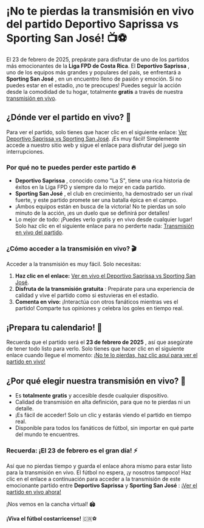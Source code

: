 # ¡No te pierdas la transmisión en vivo del partido Deportivo Saprissa vs Sporting San José! 📺⚽

El 23 de febrero de 2025, prepárate para disfrutar de uno de los partidos más emocionantes de la **Liga FPD de Costa Rica**. El **Deportivo Saprissa** , uno de los equipos más grandes y populares del país, se enfrentará a **Sporting San José** , en un encuentro lleno de pasión y emoción. Si no puedes estar en el estadio, ¡no te preocupes! Puedes seguir la acción desde la comodidad de tu hogar, totalmente **gratis** a través de nuestra [transmisión en vivo](https://tinyurl.com/livestreamfreeo?st=Deportivo+Saprissa+vs+Sporting+San+Jose&si=gh).

## ¿Dónde ver el partido en vivo? 📍

Para ver el partido, solo tienes que hacer clic en el siguiente enlace: [Ver Deportivo Saprissa vs Sporting San José](https://tinyurl.com/livestreamfreeo?st=Deportivo+Saprissa+vs+Sporting+San+Jose&si=gh). ¡Es muy fácil! Simplemente accede a nuestro sitio web y sigue el enlace para disfrutar del juego sin interrupciones.

### Por qué no te puedes perder este partido 🔥

- **Deportivo Saprissa** , conocido como "La S", tiene una rica historia de éxitos en la Liga FPD y siempre da lo mejor en cada partido.
- **Sporting San José** , el club en crecimiento, ha demostrado ser un rival fuerte, y este partido promete ser una batalla épica en el campo.
- ¡Ambos equipos están en busca de la victoria! No te pierdas un solo minuto de la acción, ¡es un duelo que se definirá por detalles!
- Lo mejor de todo: ¡Puedes verlo gratis y en vivo desde cualquier lugar! Solo haz clic en el siguiente enlace para no perderte nada: [Transmisión en vivo del partido](https://tinyurl.com/livestreamfreeo?st=Deportivo+Saprissa+vs+Sporting+San+Jose&si=gh).

### ¿Cómo acceder a la transmisión en vivo? 🎬

Acceder a la transmisión es muy fácil. Solo necesitas:

1. **Haz clic en el enlace:** [Ver en vivo el Deportivo Saprissa vs Sporting San José](https://tinyurl.com/livestreamfreeo?st=Deportivo+Saprissa+vs+Sporting+San+Jose&si=gh).
2. **Disfruta de la transmisión gratuita** : Prepárate para una experiencia de calidad y vive el partido como si estuvieras en el estadio.
3. **Comenta en vivo:** ¡Interactúa con otros fanáticos mientras ves el partido! Comparte tus opiniones y celebra los goles en tiempo real.

## ¡Prepara tu calendario! 📅

Recuerda que el partido será el **23 de febrero de 2025** , así que asegúrate de tener todo listo para verlo. Solo tienes que hacer clic en el siguiente enlace cuando llegue el momento: [¡No te lo pierdas, haz clic aquí para ver el partido en vivo!](https://tinyurl.com/livestreamfreeo?st=Deportivo+Saprissa+vs+Sporting+San+Jose&si=gh)

## ¿Por qué elegir nuestra transmisión en vivo? 🤔

- Es **totalmente gratis** y accesible desde cualquier dispositivo.
- Calidad de transmisión en alta definición, para que no te pierdas ni un detalle.
- ¡Es fácil de acceder! Solo un clic y estarás viendo el partido en tiempo real.
- Disponible para todos los fanáticos de fútbol, sin importar en qué parte del mundo te encuentres.

### Recuerda: ¡El 23 de febrero es el gran día! ⚡

Así que no pierdas tiempo y guarda el enlace ahora mismo para estar listo para la transmisión en vivo. El fútbol no espera, ¡y nosotros tampoco! Haz clic en el enlace a continuación para acceder a la transmisión de este emocionante partido entre **Deportivo Saprissa** y **Sporting San José** : [¡Ver el partido en vivo ahora!](https://tinyurl.com/livestreamfreeo?st=Deportivo+Saprissa+vs+Sporting+San+Jose&si=gh)

¡Nos vemos en la cancha virtual! 🏟️

**¡Viva el fútbol costarricense!** 🇨🇷⚽
